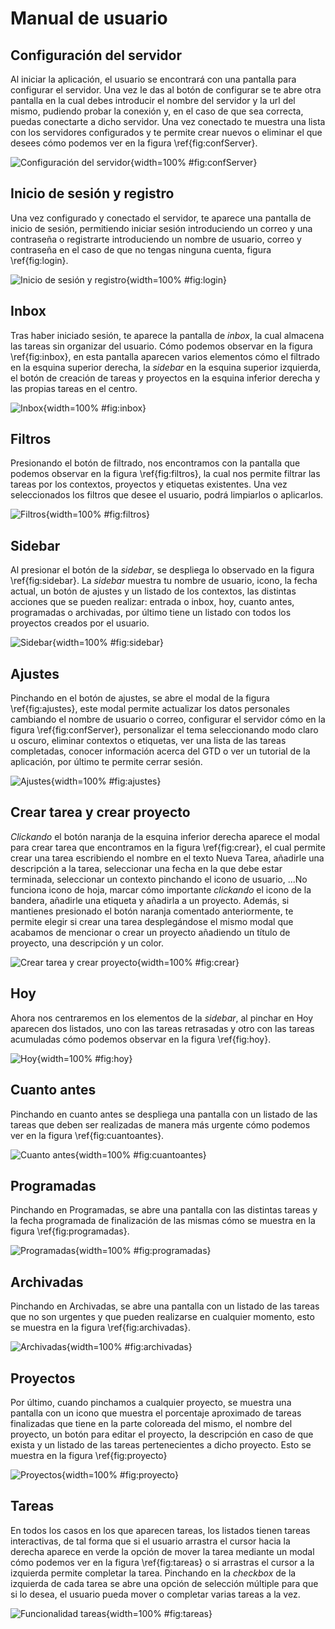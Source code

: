 # Manual de usuario

## Configuración del servidor
Al iniciar la aplicación, el usuario se encontrará con una pantalla para configurar el servidor. Una vez le das al botón de configurar se te abre otra pantalla en la cual debes introducir el nombre del servidor y la url del mismo, pudiendo probar la conexión y, en el caso de que sea correcta, puedas conectarte a dicho servidor. Una vez conectado te muestra una lista con los servidores configurados y te permite crear nuevos o eliminar el que desees cómo podemos ver en la figura \ref{fig:confServer}.

![Configuración del servidor](img/servidorFinal){width=100% #fig:confServer}

## Inicio de sesión y registro
Una vez configurado y conectado el servidor, te aparece una pantalla de inicio de sesión, permitiendo iniciar sesión introduciendo un correo y una contraseña o registrarte introduciendo un nombre de usuario, correo y contraseña en el caso de que no tengas ninguna cuenta, figura \ref{fig:login}.

![Inicio de sesión y registro](img/loginFinal){width=100% #fig:login}

## Inbox
Tras haber iniciado sesión, te aparece la pantalla de *inbox*, la cual almacena las tareas sin organizar del usuario. Cómo podemos observar en la figura \ref{fig:inbox}, en esta pantalla aparecen varios elementos cómo el filtrado en la esquina superior derecha, la *sidebar* en la esquina superior izquierda, el botón de creación de tareas y proyectos en la esquina inferior derecha y las propias tareas en el centro. 

![Inbox](img/inbox){width=100% #fig:inbox}

## Filtros
Presionando el botón de filtrado, nos encontramos con la pantalla que podemos observar en la figura \ref{fig:filtros}, la cual nos permite filtrar las tareas por los contextos, proyectos y etiquetas existentes. Una vez seleccionados los filtros que desee el usuario, podrá limpiarlos o aplicarlos.

![Filtros](img/filtrosFinal){width=100% #fig:filtros}

## Sidebar
Al presionar el botón de la *sidebar*, se despliega lo observado en la figura \ref{fig:sidebar}.
La *sidebar* muestra tu nombre de usuario, icono, la fecha actual, un botón de ajustes y un listado de los contextos, las distintas acciones que se pueden realizar: entrada o inbox, hoy, cuanto antes, programadas o archivadas, por último tiene un listado con todos los proyectos creados por el usuario.

![Sidebar](img/sidebarFinal){width=100% #fig:sidebar}

## Ajustes
Pinchando en el botón de ajustes, se abre el modal de la figura \ref{fig:ajustes}, este modal permite actualizar los datos personales cambiando el nombre de usuario o correo, configurar el servidor cómo en la figura \ref{fig:confServer}, personalizar el tema seleccionando modo claro u oscuro, eliminar contextos o etiquetas, ver una lista de las tareas completadas, conocer información acerca del GTD o ver un tutorial de la aplicación, por último te permite cerrar sesión.

![Ajustes](img/ajustesFinal){width=100% #fig:ajustes}

## Crear tarea y crear proyecto
*Clickando* el botón naranja de la esquina inferior derecha aparece el modal para crear tarea que encontramos en la figura \ref{fig:crear}, el cual permite crear una tarea escribiendo el nombre en el texto Nueva Tarea, añadirle una descripción a la tarea, seleccionar una fecha en la que debe estar terminada, seleccionar un contexto pinchando el icono de usuario, ...No funciona icono de hoja, marcar cómo importante *clickando* el icono de la bandera, añadirle una etiqueta y añadirla a un proyecto.
Además, si mantienes presionado el botón naranja comentado anteriormente, te permite elegir si crear una tarea desplegándose el mismo modal que acabamos de mencionar o crear un proyecto añadiendo un título de proyecto, una descripción y un color.

![Crear tarea y crear proyecto](img/crearFinal){width=100% #fig:crear}

## Hoy
Ahora nos centraremos en los elementos de la *sidebar*, al pinchar en Hoy aparecen dos listados, uno con las tareas retrasadas y otro con las tareas acumuladas cómo podemos observar en la figura \ref{fig:hoy}.

![Hoy](img/hoyFinal){width=100% #fig:hoy}

## Cuanto antes
Pinchando en cuanto antes se despliega una pantalla con un listado de las tareas que deben ser realizadas de manera más urgente cómo podemos ver en la figura \ref{fig:cuantoantes}.

![Cuanto antes](img/cuantoantes){width=100% #fig:cuantoantes}

## Programadas
Pinchando en Programadas, se abre una pantalla con las distintas tareas y la fecha programada de finalización de las mismas cómo se muestra en la figura \ref{fig:programadas}.

![Programadas](img/programadas){width=100% #fig:programadas}

## Archivadas
Pinchando en Archivadas, se abre una pantalla con un listado de las tareas que no son urgentes y que pueden realizarse en cualquier momento, esto se muestra en la figura \ref{fig:archivadas}.

![Archivadas](img/archivadas){width=100% #fig:archivadas}

## Proyectos
Por último, cuando pinchamos a cualquier proyecto, se muestra una pantalla con un icono que muestra el porcentaje aproximado de tareas finalizadas que tiene en la parte coloreada del mismo, el nombre del proyecto, un botón para editar el proyecto, la descripción en caso de que exista y un listado de las tareas pertenecientes a dicho proyecto. Esto se muestra en la figura \ref{fig:proyecto}

![Proyectos](img/proyecto){width=100% #fig:proyecto}

## Tareas
En todos los casos en los que aparecen tareas, los listados tienen tareas interactivas, de tal forma que si el usuario arrastra el cursor hacia la derecha aparece en verde la opción de mover la tarea mediante un modal cómo podemos ver en la figura \ref{fig:tareas} o si arrastras el cursor a la izquierda permite completar la tarea. Pinchando en la *checkbox* de la izquierda de cada tarea se abre una opción de selección múltiple para que si lo desea, el usuario pueda mover o completar varias tareas a la vez.

![Funcionalidad tareas](img/tareasFinal){width=100% #fig:tareas}
